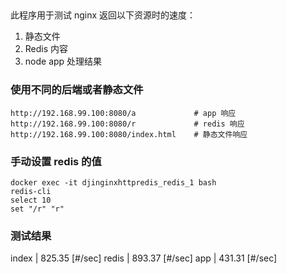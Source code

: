 ##

此程序用于测试 nginx 返回以下资源时的速度：

1. 静态文件
2. Redis 内容
3. node app 处理结果

### 使用不同的后端或者静态文件

```
http://192.168.99.100:8080/a             # app 响应
http://192.168.99.100:8080/r             # redis 响应
http://192.168.99.100:8080/index.html    # 静态文件响应
```

### 手动设置 redis 的值

```
docker exec -it djinginxhttpredis_redis_1 bash
redis-cli
select 10
set "/r" "r"
```

### 测试结果

index | 825.35 [#/sec]
redis | 893.37 [#/sec]
app   | 431.31 [#/sec]
